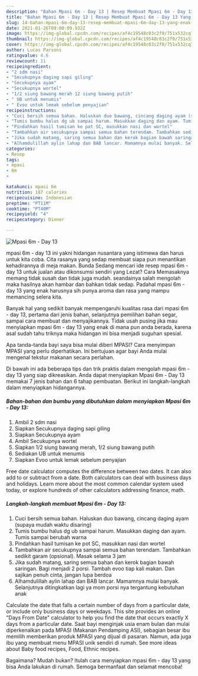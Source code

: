 ```yaml
---
description: "Bahan Mpasi 6m - Day 13 | Resep Membuat Mpasi 6m - Day 13 Yang Enak Dan Lezat"
title: "Bahan Mpasi 6m - Day 13 | Resep Membuat Mpasi 6m - Day 13 Yang Enak Dan Lezat"
slug: 14-bahan-mpasi-6m-day-13-resep-membuat-mpasi-6m-day-13-yang-enak-dan-lezat
date: 2021-01-26T09:00:09.932Z
image: https://img-global.cpcdn.com/recipes/af4c19548c03c2f0/751x532cq70/mpasi-6m-day-13-foto-resep-utama.jpg
thumbnail: https://img-global.cpcdn.com/recipes/af4c19548c03c2f0/751x532cq70/mpasi-6m-day-13-foto-resep-utama.jpg
cover: https://img-global.cpcdn.com/recipes/af4c19548c03c2f0/751x532cq70/mpasi-6m-day-13-foto-resep-utama.jpg
author: Lucas Parsons
ratingvalue: 4.6
reviewcount: 11
recipeingredient:
- "2 sdm nasi"
- "Secukupnya daging sapi giling"
- "Secukupnya ayam"
- "Secukupnya wortel"
- "1/2 siung bawang merah 12 siung bawang putih"
- " UB untuk menumis"
- " Evoo untuk lemak sebelum penyajian"
recipeinstructions:
- "Cuci bersih semua bahan. Haluskan duo bawang, cincang daging ayam (supaya mudah waktu disaring)"
- "Tumis bumbu halus dg ub sampai harum. Masukkan daging dan ayam. Tumis sampai berubah warna"
- "Pindahkan hasil tumisan ke pot SC, masukkan nasi dan wortel"
- "Tambahkan air secukupnya sampai semua bahan terendam. Tambahkan sedikit garam (opsional). Masak selama 3 jam"
- "Jika sudah matang, saring semua bahan dan kerok bagian bawah saringan. Bagi menjadi 2 porsi. Tambah evoo tiap kali makan. Dan sajikan penuh cinta, jangan lupa berdoa"
- "Alhamdulillah aylin lahap dan BAB lancar. Mamamnya mulai banyak. Selanjutnya ditingkatkan lagi ya mom porsi nya tergantung kebutuhan anak"
categories:
- Resep
tags:
- mpasi
- 6m
- 

katakunci: mpasi 6m  
nutrition: 187 calories
recipecuisine: Indonesian
preptime: "PT11M"
cooktime: "PT40M"
recipeyield: "4"
recipecategory: Dinner

---
```



![Mpasi 6m - Day 13](https://img-global.cpcdn.com/recipes/af4c19548c03c2f0/751x532cq70/mpasi-6m-day-13-foto-resep-utama.jpg)


mpasi 6m - day 13 ini yakni hidangan nusantara yang istimewa dan harus untuk kita coba. Cita rasanya yang sedap membuat siapa pun menantikan kehadirannya di meja makan.
Bunda Sedang mencari ide resep mpasi 6m - day 13 untuk jualan atau dikonsumsi sendiri yang Lezat? Cara Memasaknya memang tidak susah dan tidak juga mudah. seandainya salah mengolah maka hasilnya akan hambar dan bahkan tidak sedap. Padahal mpasi 6m - day 13 yang enak harusnya sih punya aroma dan rasa yang mampu memancing selera kita.

Banyak hal yang sedikit banyak mempengaruhi kualitas rasa dari mpasi 6m - day 13, pertama dari jenis bahan, selanjutnya pemilihan bahan segar, sampai cara membuat dan menyajikannya. Tidak usah pusing jika mau menyiapkan mpasi 6m - day 13 yang enak di mana pun anda berada, karena asal sudah tahu triknya maka hidangan ini bisa menjadi suguhan spesial.

Apa tanda-tanda bayi saya bisa mulai diberi MPASI? Cara menyimpan MPASI yang perlu diperhatikan. Ini bertujuan agar bayi Anda mulai mengenal tekstur makanan secara perlahan.


Di bawah ini ada beberapa tips dan trik praktis dalam mengolah mpasi 6m - day 13 yang siap dikreasikan. Anda dapat menyiapkan Mpasi 6m - Day 13 memakai 7 jenis bahan dan 6 tahap pembuatan. Berikut ini langkah-langkah dalam menyiapkan hidangannya.

<!--inarticleads1-->

##### Bahan-bahan dan bumbu yang dibutuhkan dalam menyiapkan Mpasi 6m - Day 13:

1. Ambil 2 sdm nasi
1. Siapkan Secukupnya daging sapi giling
1. Siapkan Secukupnya ayam
1. Ambil Secukupnya wortel
1. Siapkan 1/2 siung bawang merah, 1/2 siung bawang putih
1. Sediakan  UB untuk menumis
1. Siapkan  Evoo untuk lemak sebelum penyajian


Free date calculator computes the difference between two dates. It can also add to or subtract from a date. Both calculators can deal with business days and holidays. Learn more about the most common calendar system used today, or explore hundreds of other calculators addressing finance, math. 

<!--inarticleads2-->

##### Langkah-langkah membuat Mpasi 6m - Day 13:

1. Cuci bersih semua bahan. Haluskan duo bawang, cincang daging ayam (supaya mudah waktu disaring)
1. Tumis bumbu halus dg ub sampai harum. Masukkan daging dan ayam. Tumis sampai berubah warna
1. Pindahkan hasil tumisan ke pot SC, masukkan nasi dan wortel
1. Tambahkan air secukupnya sampai semua bahan terendam. Tambahkan sedikit garam (opsional). Masak selama 3 jam
1. Jika sudah matang, saring semua bahan dan kerok bagian bawah saringan. Bagi menjadi 2 porsi. Tambah evoo tiap kali makan. Dan sajikan penuh cinta, jangan lupa berdoa
1. Alhamdulillah aylin lahap dan BAB lancar. Mamamnya mulai banyak. Selanjutnya ditingkatkan lagi ya mom porsi nya tergantung kebutuhan anak


Calculate the date that falls a certain number of days from a particular date, or include only business days or weekdays. This site provides an online &#34;Days From Date&#34; calculator to help you find the date that occurs exactly X days from a particular date. Saat bayi menginjak usia enam bulan dan mulai diperkenalkan pada MPASI (Makanan Pendamping ASI), sebagian besar ibu memilih memberikan produk MPASI yang dijual di pasaran. Namun, ada juga ibu yang membuat menu MPASI unik sendiri di rumah. See more ideas about Baby food recipes, Food, Ethnic recipes. 

Bagaimana? Mudah bukan? Itulah cara menyiapkan mpasi 6m - day 13 yang bisa Anda lakukan di rumah. Semoga bermanfaat dan selamat mencoba!
